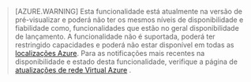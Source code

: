 >[AZURE.WARNING] Esta funcionalidade está atualmente na versão de pré-visualizar e poderá não ter os mesmos níveis de disponibilidade e fiabilidade como, funcionalidades que estão no geral disponibilidade de lançamento. A funcionalidade não é suportada, poderá ter restringido capacidades e poderá não estar disponível em todas as [localizações Azure](https://azure.microsoft.com/regions/). Para as notificações mais recentes na disponibilidade e estado desta funcionalidade, verifique a página de [atualizações de rede Virtual Azure](https://azure.microsoft.com/updates/?product=virtual-network) .